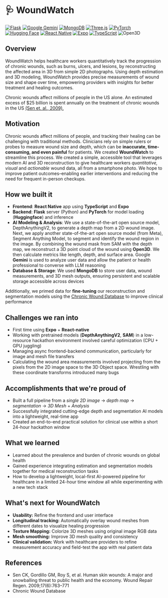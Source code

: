 # 🩺 WoundWatch
[![Flask](https://img.shields.io/badge/Flask-000?logo=flask&logoColor=fff)](#)
[![Google Gemini](https://img.shields.io/badge/Google%20Gemini-886FBF?logo=googlegemini&logoColor=fff)](#)
[![MongoDB](https://img.shields.io/badge/MongoDB-%234ea94b.svg?logo=mongodb&logoColor=white)](#)
[![Three.js](https://img.shields.io/badge/Three.js-000?logo=threedotjs&logoColor=fff)](#)
[![PyTorch](https://img.shields.io/badge/PyTorch-ee4c2c?logo=pytorch&logoColor=white)](#)
[![Hugging Face](https://img.shields.io/badge/Hugging%20Face-FFD21E?logo=huggingface&logoColor=000)](#)
[![React Native](https://img.shields.io/badge/React_Native-%2320232a.svg?logo=react&logoColor=%2361DAFB)](#)
[![Expo](https://img.shields.io/badge/Expo-000020?logo=expo&logoColor=fff)](#)
[![TypeScript](https://img.shields.io/badge/TypeScript-3178C6?logo=typescript&logoColor=fff)](#)
![Open3D](https://img.shields.io/badge/Open3D-lightgrey)

## Overview
WoundWatch helps healthcare workers quantitatively track the progression of chronic wounds, such as burns, ulcers, and lesions, by reconstructing the affected area in 3D from simple 2D photographs. Using depth estimation and 3D modeling, WoundWatch provides precise measurements of wound size and shape over time, empowering providers with insights for better treatment and healing outcomes. 

Chronic wounds affect millions of people in the US alone. An estimated excess of $25 billion is spent annually on the treatment of chronic wounds in the US [(Sen et. al., 2009).](https://pubmed.ncbi.nlm.nih.gov/19903300/)

## Motivation
Chronic wounds affect millions of people, and tracking their healing can be challenging with traditional methods. Clinicians rely on simple rulers or probes to measure wound size and depth, which can be **inaccurate, time-consuming, and even painful** for patients. We created **WoundWatch** to streamline this process. We created a simple, accessible tool that leverages modern AI and 3D reconstruction to give healthcare workers *quantitative, visual* and *actionable* wound data, all from a smartphone photo. We hope to improve patient outcomes–enabling earlier interventions and reducing the need for frequent in-person checkups.

## How we built it

- **Frontend**: **React Native** app using **TypeScript** and **Expo** 
- **Backend**: **Flask** server (Python) and **PyTorch** for model loading (**Huggingface**) and inference
- **AI Modeling & Analysis**: We use a state-of-the-art open source model, DepthAnythingV2, to generate a depth map from a 2D wound image. Next, we apply another state-of-the-art open source model (from Meta), Segment Anything Model, to segment and identify the wound region in the image. By combining the wound mask from SAM with the depth map, we reconstruct a 3D point cloud of the wound using **Open3D**. We then calculate metrics like length, depth, and surface area. Google **Gemini** is used to analyze user data and allow the patient or health professional to converse with LLM reasoning
- **Database & Storage**: We used **MongoDB** to store user data, wound measurements, and 3D mesh outputs, ensuring persistent and scalable storage accessible across devices

Additionally, we primed data for **fine-tuning** our reconstruction and segmentation models using the [Chronic Wound Database](https://chronicwounddatabase.eu) to improve clinical performance

## Challenges we ran into
- First time using **Expo** + **React-native**
- Working with pretrained models (**DepthAnythingV2**, **SAM**) in a low-resource hackathon environment involved careful optimization (CPU + GPU juggling)
- Managing async frontend-backend communication, particularly for image and mesh file transfers
- Calculating the wound area measurements involved projecting from the pixels from the 2D image space to the 3D Object space. Wrestling with these coordinate transforms introduced many bugs

## Accomplishments that we're proud of
- Built a full pipeline from a *single 2D image* -> *depth map* -> *segmentation* -> *3D Mesh* + *Analysis* 
- Successfully integrated cutting-edge depth and segmentation AI models into a lightweight, real-time app
- Created an end-to-end practical solution for clinical use within a short 24-hour hackathon window

## What we learned
- Learned about the prevalence and burden of chronic wounds on global health
- Gained experience integrating estimation and segmentation models together for medical reconstruction tasks
- How to develop a lightweight, local-first AI-powered pipeline for healthcare in a limited 24-hour time window all while experimenting with a new tech stack

## What's next for WoundWatch
- **Usability:** Refine the frontend and user interface
- **Longitudinal tracking:** Automatically overlay wound meshes from different dates to visualize healing progression
- **Texture Mapping:** Colorize 3D meshes using original image RGB data
- **Mesh smoothing:** Improve 3D mesh quality and consistency
- **Clinical validation:** Work with healthcare providers to refine measurement accuracy and field-test the app with real patient data

## References
- Sen CK, Gordillo GM, Roy S, et al. Human skin wounds: A major and snowballing threat to public health and the economy. Wound Repair Regen. 2009;17(6):763–771
- Chronic Wound Database